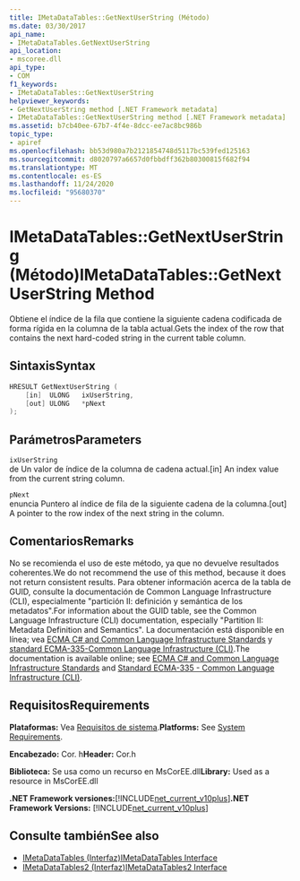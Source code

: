 ```yaml
---
title: IMetaDataTables::GetNextUserString (Método)
ms.date: 03/30/2017
api_name:
- IMetaDataTables.GetNextUserString
api_location:
- mscoree.dll
api_type:
- COM
f1_keywords:
- IMetaDataTables::GetNextUserString
helpviewer_keywords:
- GetNextUserString method [.NET Framework metadata]
- IMetaDataTables::GetNextUserString method [.NET Framework metadata]
ms.assetid: b7cb40ee-67b7-4f4e-8dcc-ee7ac8bc986b
topic_type:
- apiref
ms.openlocfilehash: bb53d980a7b2121854748d5117bc539fed125163
ms.sourcegitcommit: d8020797a6657d0fbbdff362b80300815f682f94
ms.translationtype: MT
ms.contentlocale: es-ES
ms.lasthandoff: 11/24/2020
ms.locfileid: "95680370"
---
```

# <a name="imetadatatablesgetnextuserstring-method"></a><span data-ttu-id="ab328-102">IMetaDataTables::GetNextUserString (Método)</span><span class="sxs-lookup"><span data-stu-id="ab328-102">IMetaDataTables::GetNextUserString Method</span></span>

<span data-ttu-id="ab328-103">Obtiene el índice de la fila que contiene la siguiente cadena codificada de forma rígida en la columna de la tabla actual.</span><span class="sxs-lookup"><span data-stu-id="ab328-103">Gets the index of the row that contains the next hard-coded string in the current table column.</span></span>  
  
## <a name="syntax"></a><span data-ttu-id="ab328-104">Sintaxis</span><span class="sxs-lookup"><span data-stu-id="ab328-104">Syntax</span></span>  
  
```cpp  
HRESULT GetNextUserString (  
    [in]  ULONG   ixUserString,  
    [out] ULONG   *pNext  
);  
```  
  
## <a name="parameters"></a><span data-ttu-id="ab328-105">Parámetros</span><span class="sxs-lookup"><span data-stu-id="ab328-105">Parameters</span></span>  

 `ixUserString`  
 <span data-ttu-id="ab328-106">de Un valor de índice de la columna de cadena actual.</span><span class="sxs-lookup"><span data-stu-id="ab328-106">[in] An index value from the current string column.</span></span>  
  
 `pNext`  
 <span data-ttu-id="ab328-107">enuncia Puntero al índice de fila de la siguiente cadena de la columna.</span><span class="sxs-lookup"><span data-stu-id="ab328-107">[out] A pointer to the row index of the next string in the column.</span></span>  
  
## <a name="remarks"></a><span data-ttu-id="ab328-108">Comentarios</span><span class="sxs-lookup"><span data-stu-id="ab328-108">Remarks</span></span>  

 <span data-ttu-id="ab328-109">No se recomienda el uso de este método, ya que no devuelve resultados coherentes.</span><span class="sxs-lookup"><span data-stu-id="ab328-109">We do not recommend the use of this method, because it does not return consistent results.</span></span> <span data-ttu-id="ab328-110">Para obtener información acerca de la tabla de GUID, consulte la documentación de Common Language Infrastructure (CLI), especialmente "partición II: definición y semántica de los metadatos".</span><span class="sxs-lookup"><span data-stu-id="ab328-110">For information about the GUID table, see the Common Language Infrastructure (CLI) documentation, especially "Partition II: Metadata Definition and Semantics".</span></span> <span data-ttu-id="ab328-111">La documentación está disponible en línea; vea [ECMA C# and Common Language Infrastructure Standards](../../../standard/components.md#applicable-standards) y [standard ECMA-335-Common Language Infrastructure (CLI)](http://www.ecma-international.org/publications/standards/Ecma-335.htm).</span><span class="sxs-lookup"><span data-stu-id="ab328-111">The documentation is available online; see [ECMA C# and Common Language Infrastructure Standards](../../../standard/components.md#applicable-standards) and [Standard ECMA-335 - Common Language Infrastructure (CLI)](http://www.ecma-international.org/publications/standards/Ecma-335.htm).</span></span>  
  
## <a name="requirements"></a><span data-ttu-id="ab328-112">Requisitos</span><span class="sxs-lookup"><span data-stu-id="ab328-112">Requirements</span></span>  

 <span data-ttu-id="ab328-113">**Plataformas:** Vea [Requisitos de sistema](../../get-started/system-requirements.md).</span><span class="sxs-lookup"><span data-stu-id="ab328-113">**Platforms:** See [System Requirements](../../get-started/system-requirements.md).</span></span>  
  
 <span data-ttu-id="ab328-114">**Encabezado:** Cor. h</span><span class="sxs-lookup"><span data-stu-id="ab328-114">**Header:** Cor.h</span></span>  
  
 <span data-ttu-id="ab328-115">**Biblioteca:** Se usa como un recurso en MsCorEE.dll</span><span class="sxs-lookup"><span data-stu-id="ab328-115">**Library:** Used as a resource in MsCorEE.dll</span></span>  
  
 <span data-ttu-id="ab328-116">**.NET Framework versiones:**[!INCLUDE[net_current_v10plus](../../../../includes/net-current-v10plus-md.md)]</span><span class="sxs-lookup"><span data-stu-id="ab328-116">**.NET Framework Versions:** [!INCLUDE[net_current_v10plus](../../../../includes/net-current-v10plus-md.md)]</span></span>  
  
## <a name="see-also"></a><span data-ttu-id="ab328-117">Consulte también</span><span class="sxs-lookup"><span data-stu-id="ab328-117">See also</span></span>

- [<span data-ttu-id="ab328-118">IMetaDataTables (Interfaz)</span><span class="sxs-lookup"><span data-stu-id="ab328-118">IMetaDataTables Interface</span></span>](imetadatatables-interface.md)
- [<span data-ttu-id="ab328-119">IMetaDataTables2 (Interfaz)</span><span class="sxs-lookup"><span data-stu-id="ab328-119">IMetaDataTables2 Interface</span></span>](imetadatatables2-interface.md)
